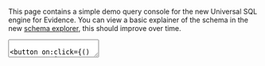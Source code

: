 <script>
    let queryString = `SELECT * FROM information_schema.columns WHERE table_name = 'comments'`.trim(), tempQueryString = queryString + ""
</script>

This page contains a simple demo query console for the new Universal SQL engine for Evidence.
You can view a basic explainer of the schema in the new [schema explorer](/explore/schema), this should improve over
time.

<textarea bind:value={tempQueryString} class="px-2 py-1 bg-gray-100 border border-gray-900 w-full h-72 font-mono"/>

<button on:click={() => queryString = tempQueryString} class="px-2 py-1 bg-green-800 rounded text-white">
Run Query
</button>

```q
${queryString}
```

<DataTable data={q}/>

<BigValue data={q} value=x comparison=y/>

```jank
SELECT * FROM ${q}
```

```break_strict
this should break strict, because it isn't a real query.
```

```real_comments
SELECT user_id FROM social_media_example.comments
```

```fake_comments
SELECT _id FROM not_social_media_example.comments
```
<Dropdown from={jank} value="x" label="y" />

<Dropdown from="SELECT * FROM orders LIMIT 100" value="id" value_label="email" />
